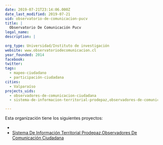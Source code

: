 ```yaml
---
date: 2019-07-21T23:14:06.000Z
date_last_modified: 2019-07-21
uid: observatorio-de-comunicacion-pucv
title: |
  Observatorio De Comunicación Pucv
legal_name: 
description: |
  
org_type: Universidad/Instituto de investigación
website: www.observatoriodecomunicacion.cl
year_founded: 2014
facebook: 
twitter: 
tags:
  - mapeo-ciudadano
  - participación-ciudadana
cities: 
  - Valparaíso
projects_uids:
  - observadores-de-comunicacion-ciudadana
  - sistema-de-informacion-territorial-prodepaz,observadores-de-comunicacion-ciudadana

---
```


Esta organización tiene los siguientes proyectos:

- [](/proyectos/observadores-de-comunicacion-ciudadana)
- [Sistema De Información Territorial Prodepaz,Observadores De Comunicación Ciudadana](/proyectos/sistema-de-informacion-territorial-prodepaz,observadores-de-comunicacion-ciudadana)
